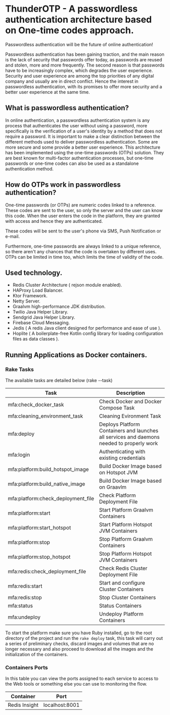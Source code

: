 
# ThunderOTP - A passwordless authentication architecture based on One-time codes approach.

Passwordless authentication will be the future of online authentication!

Passwordless authentication has been gaining traction, and the main reason is the lack of security that passwords offer today, as passwords are reused and stolen, more and more frequently. The second reason is that passwords have to be increasingly complex, which degrades the user experience. Security and user experience are among the top priorities of any digital company and usually are in direct conflict. Hence the interest in passwordless authentication, with its promises to offer more security and a better user experience at the same time.

## What is passwordless authentication?

In online authentication, a passwordless authentication system is any process that authenticates the user without using a password, more specifically is the verification of a user's identity by a method that does not require a password. It is important to make a clear distinction between the different methods used to deliver passwordless authentication. Some are more secure and some provide a better user experience. This architecture has been implemented using the one-time passwords (OTPs) solution. They are best known for multi-factor authentication processes, but one-time passwords or one-time codes can also be used as a standalone authentication method.

## How do OTPs work in passwordless authentication?

One-time passwords (or OTPs) are numeric codes linked to a reference. These codes are sent to the user, so only the server and the user can know this code. When the user enters the code in the platform, they are granted with access and hence they are authenticated.

These codes will be sent to the user's phone via SMS, Push Notification or e-mail.

Furthermore, one-time passwords are always linked to a unique reference, so there aren't any chances that the code is overtaken by different uses. OTPs can be limited in time too, which limits the time of validity of the code.

## Used technology.

* Redis Cluster Architecture ( rejson module enabled).
* HAProxy Load Balancer.
* Ktor Framework.
* Netty Server.
* Graalvm high-performance JDK distribution.
* Twilio Java Helper Library.
* Sendgrid Java Helper Library.
* Firebase Cloud Messaging.
* Jedis ( A redis Java client designed for performance and ease of use ).
* Hoplite ( A boilerplate-free Kotlin config library for loading configuration files as data classes ).

## Running Applications as Docker containers.

### Rake Tasks

The available tasks are detailed below (rake --task)

| Task | Description |
| ------ | ------ |
| mfa:check_docker_task | Check Docker and Docker Compose Task |
| mfa:cleaning_environment_task | Cleaning Evironment Task |
| mfa:deploy | Deploys Platform Containers and launches all services and daemons needed to properly work |
| mfa:login | Authenticating with existing credentials |
| mfa:platform:build_hotspot_image | Build Docker Image based on Hotspot JVM |
| mfa:platform:build_native_image | Build Docker Image based on Graavlm |
| mfa:platform:check_deployment_file | Check Platform Deployment File |
| mfa:platform:start | Start Platform Graalvm Containers |
| mfa:platform:start_hotspot | Start Platform Hotspot JVM Containers |
| mfa:platform:stop | Stop Platform Graalvm Containers |
| mfa:platform:stop_hotspot | Stop Platform Hotspot JVM Containers |
| mfa:redis:check_deployment_file | Check Redis Cluster Deployment File |
| mfa:redis:start | Start and configure Cluster Containers |
| mfa:redis:stop | Stop Cluster Containers |
| mfa:status | Status Containers |
| mfa:undeploy | Undeploy Platform Containers |


To start the platform make sure you have Ruby installed, go to the root directory of the project and run the `rake deploy` task, this task will carry out a series of preliminary checks, discard images and volumes that are no longer necessary and also proceed to download all the images and the initialization of the containers.

### Containers Ports

In this table you can view the ports assigned to each service to access to the Web tools or something else you can use to monitoring the flow.

| Container | Port |
| ------ | ------ |
| Redis Insight | localhost:8001 |
